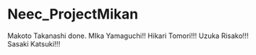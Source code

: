 # Neec_ProjectMikan
Makoto Takanashi done.
MIka Yamaguchi!!
Hikari Tomori!!!
Uzuka Risako!!!
Sasaki Katsuki!!!
